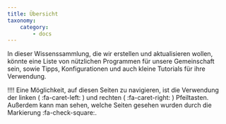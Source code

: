 ```yaml
---
title: Übersicht
taxonomy:
    category:
        - docs
---
```


In dieser Wissenssammlung, die wir erstellen und aktualisieren wollen, könnte eine Liste von nützlichen Programmen für unsere Gemeinschaft sein, sowie Tipps, Konfigurationen und auch kleine Tutorials für ihre Verwendung.

!!!! Eine Möglichkeit, auf diesen Seiten zu navigieren, ist die Verwendung der linken ( :fa-caret-left: ) und rechten ( :fa-caret-right: ) Pfeiltasten. Außerdem kann man sehen, welche Seiten gesehen wurden durch die Markierung :fa-check-square:.
